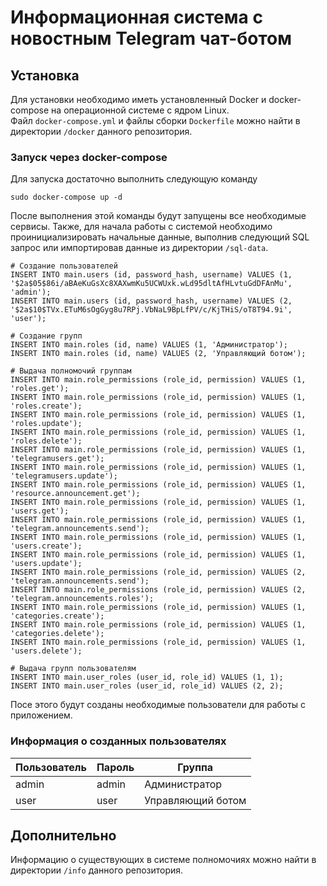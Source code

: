 # Информационная система с новостным Telegram чат-ботом

## Установка

Для установки необходимо иметь установленный Docker и docker-compose на операционной системе с ядром Linux.
<br>
Файл `docker-compose.yml` и файлы сборки `Dockerfile` можно найти в директории `/docker` данного репозитория.

### Запуск через docker-compose

Для запуска достаточно выполнить следующую команду

```
sudo docker-compose up -d
```

После выполнения этой команды будут запущены все необходимые сервисы.
Также, для начала работы с системой необходимо проинициализировать начальные данные, выполнив следующий SQL запрос или импортировав данные из директории `/sql-data`.
```mysql
# Создание пользователей
INSERT INTO main.users (id, password_hash, username) VALUES (1, '$2a$05$86i/aBAeKuGsXc8XAXwmKu5UCWUxk.wLd95dltAfHLvtuGdDFAnMu', 'admin');
INSERT INTO main.users (id, password_hash, username) VALUES (2, '$2a$10$TVx.ETuM6sOgGyg8u7RPj.VbNaL9BpLfPV/c/KjTHiS/oT8T94.9i', 'user');

# Создание групп
INSERT INTO main.roles (id, name) VALUES (1, 'Администратор');
INSERT INTO main.roles (id, name) VALUES (2, 'Управляющий ботом');

# Выдача полномочий группам
INSERT INTO main.role_permissions (role_id, permission) VALUES (1, 'roles.get');
INSERT INTO main.role_permissions (role_id, permission) VALUES (1, 'roles.create');
INSERT INTO main.role_permissions (role_id, permission) VALUES (1, 'roles.update');
INSERT INTO main.role_permissions (role_id, permission) VALUES (1, 'roles.delete');
INSERT INTO main.role_permissions (role_id, permission) VALUES (1, 'telegramusers.get');
INSERT INTO main.role_permissions (role_id, permission) VALUES (1, 'telegramusers.update');
INSERT INTO main.role_permissions (role_id, permission) VALUES (1, 'resource.announcement.get');
INSERT INTO main.role_permissions (role_id, permission) VALUES (1, 'users.get');
INSERT INTO main.role_permissions (role_id, permission) VALUES (1, 'telegram.announcements.send');
INSERT INTO main.role_permissions (role_id, permission) VALUES (1, 'users.create');
INSERT INTO main.role_permissions (role_id, permission) VALUES (1, 'users.update');
INSERT INTO main.role_permissions (role_id, permission) VALUES (2, 'telegram.announcements.send');
INSERT INTO main.role_permissions (role_id, permission) VALUES (2, 'telegram.announcements.roles');
INSERT INTO main.role_permissions (role_id, permission) VALUES (1, 'categories.create');
INSERT INTO main.role_permissions (role_id, permission) VALUES (1, 'categories.delete');
INSERT INTO main.role_permissions (role_id, permission) VALUES (1, 'users.delete');

# Выдача групп пользователям
INSERT INTO main.user_roles (user_id, role_id) VALUES (1, 1);
INSERT INTO main.user_roles (user_id, role_id) VALUES (2, 2);
```
Посе этого будут созданы необходимые пользователи для работы с приложением.

### Информация о созданных пользователях

| Пользователь | Пароль | Группа            |
|--------------|--------|-------------------|
| admin        | admin  | Администратор     |
| user         | user   | Управляющий ботом |

## Дополнительно

Информацию о существующих в системе полномочиях можно найти в директории `/info` данного репозитория.